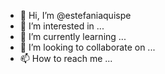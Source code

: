 - 👋 Hi, I’m @estefaniaquispe
- 👀 I’m interested in ...
- 🌱 I’m currently learning ...
- 💞️ I’m looking to collaborate on ...
- 📫 How to reach me ...

<!---
estefaniaquispe/estefaniaquispe is a ✨ special ✨ repository because its `README.md` (this file) appears on your GitHub profile.
You can click the Preview link to take a look at your changes.
--->
